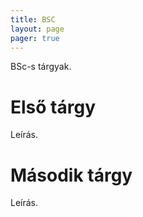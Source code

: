```yaml
---
title: BSC
layout: page 
pager: true 
---
```


BSc-s tárgyak.

Első tárgy
=================

Leírás.

Második tárgy
=============

Leírás.

